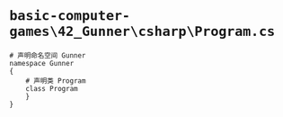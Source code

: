 # `basic-computer-games\42_Gunner\csharp\Program.cs`

```
# 声明命名空间 Gunner
namespace Gunner
{
    # 声明类 Program
    class Program
    }
}
```